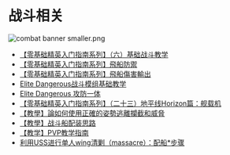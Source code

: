 战斗相关
====


![combat banner smaller.png](https://cdn.elitedanger.cn/FhrBeQASuBdgRSre7UIyQoLOrbz6.png)


* [【零基础精英入门指南系列】（六）基础战斗教学](【零基础精英入门指南系列】（六）基础战斗教学.md)
* [【零基础精英入门指南系列】飛船防禦](【零基础精英入门指南系列】飛船防禦.md)
* [【零基础精英入门指南系列】飛船傷害輸出](【零基础精英入门指南系列】飛船傷害輸出.md)
* [Elite Dangerous战斗模组基础教学](https://forum.elitedanger.cn/d/621-elite-dangerous)
* [Elite Dangerous 攻防一体](https://forum.elitedanger.cn/d/622-elite-dangerous)
* [【零基础精英入门指南系列】（二十三）地平线Horizon篇：舰载机](【零基础精英入门指南系列】（二十三）地平线Horizon篇：舰载机.md)
* [【教學】論如何使用正確的姿勢逃離攔截和威脅](【教學】論如何使用正確的姿勢逃離攔截和威脅.md)
* [【教學】战斗船配装思路](【教學】战斗船配装思路.md)
* [【教学】PVP教学指南](【教学】PVP教学指南.md)
* [利用USS进行单人wing清剿（massacre）：配船*步骤](【超长】利用USS进行单人wing清剿（massacre）：配船*步骤.md)

